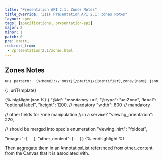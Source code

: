 ```yaml
---
title: "Presentation API 2.1: Zones Notes"
title_override: "IIIF Presentation API 2.1: Zones Notes"
layout: spec
tags: [specifications, presentation-api]
major: 2
minor: 1
patch: 0
pre: draft1
redirect_from:
 - /presentation/2.1/zones.html
---
```


## Zones Notes

```
URI pattern:  {scheme}://{host}{/prefix}/{identifier}/zone/{name}.json
```
{: .uriTemplate}

{% highlight json %}
{
  "@id": "mandatory-uri",
  "@type": "sc:Zone",
  "label": "optional label",
  "height": 1200,           // mandatory
  "width": 800,             // mandatory

  // other fields for zone manipulation
  // in a service?
  "viewing_orientation": 270,

  // should be merged into spec's enumeration
  "viewing_hint": "foldout",

  "images": [ ... ],
  "other_content": [ ... ]
}
{% endhighlight %}

Then aggregate them in an AnnotationList referenced from other_content from the Canvas that it is associated with.
